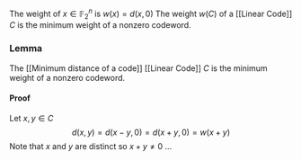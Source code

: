 The weight of $x\in \mathbb{F}_{2}^{n}$ is $w(x)=d(x,0)$
The weight $w(C)$ of a [[Linear Code]] $C$ is the minimum weight of a nonzero codeword.

### Lemma
The [[Minimum distance of a code]] [[Linear Code]] $C$ is the minimum weight of a nonzero codeword.

#### Proof
Let $x,y\in C$
$$
d(x,y)=d(x-y,0)=d(x+y,0)=w(x+y)
$$
Note that $x$ and $y$ are distinct so $x+y\neq 0$ 
...
